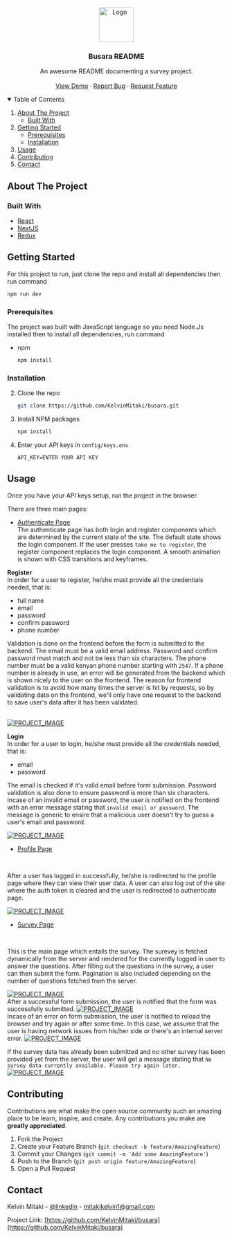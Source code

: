 <br />
<p align="center">
  <a href="https://github.com/KelvinMitaki/busara">
    <img src="images/logo.png" alt="Logo" width="80" height="80">
  </a>

  <h3 align="center">Busara README</h3>

  <p align="center">
    An awesome README documenting a survey project.
    <br />
    <br />
    <a href="https://busara.vercel.app">View Demo</a>
    ·
    <a href="https://github.com/KelvinMitaki/busara/issues">Report Bug</a>
    ·
    <a href="https://github.com/KelvinMitaki/busara/issues">Request Feature</a>
  </p>
</p>

<details open="open">
  <summary>Table of Contents</summary>
  <ol>
    <li>
      <a href="#about-the-project">About The Project</a>
      <ul>
        <li><a href="#built-with">Built With</a></li>
      </ul>
    </li>
    <li>
      <a href="#getting-started">Getting Started</a>
      <ul>
        <li><a href="#prerequisites">Prerequisites</a></li>
        <li><a href="#installation">Installation</a></li>
      </ul>
    </li>
    <li><a href="#usage">Usage</a></li>
    <li><a href="#contributing">Contributing</a></li>
    <li><a href="#contact">Contact</a></li>
  </ol>
</details>

## About The Project

<!--
[![busara screenshot][busara screenshot]](<https://e-commerce-gig.s3.eu-west-2.amazonaws.com/Screenshot+(86).png>) -->

### Built With

- [React](https://reactjs.org/docs/getting-started.html)
- [NextJS](https://nextjs.org/docs/getting-started)
- [Redux](https://redux.js.org/introduction/getting-started)

## Getting Started

For this project to run, just clone the repo and install all dependencies then run command

```sh
npm run dev
```

### Prerequisites

The project was built with JavaScript language so you need Node.Js installed then to install all dependencies, run command

- npm
  ```sh
  npm install
  ```

### Installation

2. Clone the repo
   ```sh
   git clone https://github.com/KelvinMitaki/busara.git
   ```
3. Install NPM packages
   ```sh
   npm install
   ```
4. Enter your API keys in `config/keys.env`
   ```env
   API_KEY=ENTER YOUR API KEY
   ```

## Usage

Once you have your API keys setup, run the project in the browser.

There are three main pages:

- [Authenticate Page](https://busara.vercel.app/authenticate)
  <br/>
  The authenticate page has both login and register components which are determined by the current state of the site. The default state shows the login component. If the user presses `take me to register`, the register component replaces the login component. A smooth animation is shown with CSS transitions and keyframes.

**Register**
<br/>
In order for a user to register, he/she must provide all the credentials needed, that is:

- full name
- email
- password
- confirm password
- phone number

Validation is done on the frontend before the form is submitted to the backend. The email must be a valid email address. Password and confirm password must match and not be less than six characters. The phone number must be a valid kenyan phone number starting with `2547`. If a phone number is already in use, an error will be generated from the backend which is shown nicely to the user on the frontend.
The reason for frontend validation is to avoid how many times the server is hit by requests, so by validating data on the frontend, we'll only have one request to the backend to save user's data after it has been validated.

<br/>
<a href="https://e-commerce-gig.s3.eu-west-2.amazonaws.com/5efd9987b53dfa39cc27bae9/Screenshot+(102).png">
<img src="images/3.png" alt="PROJECT_IMAGE">
</a>

**Login**
<br/>
In order for a user to login, he/she must provide all the credentials needed, that is:

- email
- password

The email is checked if it's valid email before form submission. Password validation is also done to ensure password is more than six characters. Incase of an invalid email or password, the user is notified on the frontend with an error message stating that `invalid email or password`. The message is generic to ensire that a malicious user doesn't try to guess a user's email and password.

<a href="https://e-commerce-gig.s3.eu-west-2.amazonaws.com/5efd9987b53dfa39cc27bae9/Screenshot+(103).png">
<img src="images/4.png" alt="PROJECT_IMAGE">
</a>

- [Profile Page](https://busara.vercel.app/profile)

<br/>

After a user has logged in successfully, he/she is redirected to the profile page where they can view their user data. A user can also log out of the site where the auth token is cleared and the user is redirected to authenticate page.

<a href="https://e-commerce-gig.s3.eu-west-2.amazonaws.com/5efd9987b53dfa39cc27bae9/Screenshot+(97).png">
<img src="images/2.png" alt="PROJECT_IMAGE">
</a>

- [Survey Page](https://busara.vercel.app)

<br/>

This is the main page which entails the survey. The surevey is fetched dynamically from the server and rendered for the currently logged in user to answer the questions. After filling out the questions in the survey, a user can then submit the form. Pagination is also included depending on the number of questions fetched from the server.

<a href="https://e-commerce-gig.s3.eu-west-2.amazonaws.com/5efd9987b53dfa39cc27bae9/Screenshot+(99).png">
<img src="images/1.png" alt="PROJECT_IMAGE">
</a>
<br/>
After a successful form submission, the user is notified that the form was successfully submitted.
<a href="https://e-commerce-gig.s3.eu-west-2.amazonaws.com/5efd9987b53dfa39cc27bae9/Screenshot+(105).png">
<img src="images/5.png" alt="PROJECT_IMAGE">
</a>
<br/>
Incase of an error on form submission, the user is notified to reload the browser and try again or after some time. In this case, we assume that the user is having network issues from his/her side or there's an internal server error.
<a href="https://e-commerce-gig.s3.eu-west-2.amazonaws.com/5efd9987b53dfa39cc27bae9/Screenshot+(106).png">
<img src="images/6.png" alt="PROJECT_IMAGE">
</a>

If the survey data has already been submitted and no other survey has been provided yet from the server, the user will get a message stating that `No survey data currently available. Please try again later.`
<br/>
<a href="https://e-commerce-gig.s3.eu-west-2.amazonaws.com/5efd9987b53dfa39cc27bae9/Screenshot+(109).png">
<img src="images/7.png" alt="PROJECT_IMAGE">
</a>

<!-- [![profile page screenshot][profile page screenshot]](<https://e-commerce-gig.s3.eu-west-2.amazonaws.com/Screenshot+(92).png>) -->

## Contributing

Contributions are what make the open source community such an amazing place to be learn, inspire, and create. Any contributions you make are **greatly appreciated**.

1. Fork the Project
2. Create your Feature Branch (`git checkout -b feature/AmazingFeature`)
3. Commit your Changes (`git commit -m 'Add some AmazingFeature'`)
4. Push to the Branch (`git push origin feature/AmazingFeature`)
5. Open a Pull Request

## Contact

Kelvin Mitaki - [@linkedin](https://www.linkedin.com/in/kelvinmitaki) - mitakikelvin1@gmail.com

Project Link: [https://github.com/KelvinMitaki/busara](https://github.com/KelvinMitaki/busara)

